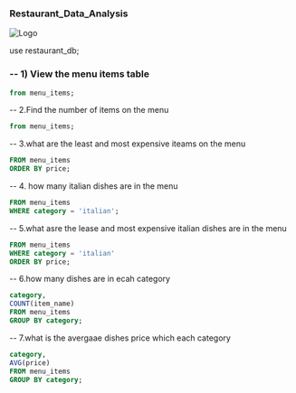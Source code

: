### Restaurant_Data_Analysis

![Logo]()


use restaurant_db;
### -- 1) View the menu items table

```sql SELECT *
from menu_items;
```
-- 2.Find the number of items on the menu

```sql SELECT count(*)
from menu_items;
```
-- 3.what are the least and most expensive iteams on the menu

```sql SELECT  *
FROM menu_items
ORDER BY price;
```

-- 4. how many italian dishes are in the menu

```sql SELECT  COUNT(*)
FROM menu_items
WHERE category = 'italian';
```
-- 5.what asre the lease and most expensive italian dishes are in the menu

```sql SELECT *
FROM menu_items
WHERE category = 'italian'
ORDER BY price; 
```
-- 6.how many dishes are in ecah category

```sql SELECT
category,
COUNT(item_name)
FROM menu_items
GROUP BY category;
```

-- 7.what is the avergaae dishes price which each category


```sql SELECT
category,
AVG(price)
FROM menu_items
GROUP BY category;
```
